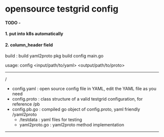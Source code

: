 # opensource testgrid config

#### TODO - 
#### 1. put into k8s automatically
#### 2. column_header field

build : 
  build yaml2proto pkg
  build config main.go

usage:
config \<input/path/to/yaml\> \<output/path/to/proto\>

----------------------------------------------------------------------------------------
/
- config.yaml      : open source config file in YAML, edit the YAML file as you need
- config.proto     : class structure of a valid testgrid configuration, for reference
/pb
- config.pb.go     : compiled go object of config.proto, yaml friendly
/yaml2proto
  - /testdata      : yaml files for testing
  - yaml2proto.go  : yaml2proto method implementation
  
----------------------------------------------------------------------------------------
